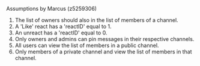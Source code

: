 Assumptions by Marcus (z5259306)
1. The list of owners should also in the list of members of a channel.
2. A 'Like' react has a 'reactID' equal to 1.
3. An unreact has a 'reactID' equal to 0.
4. Only owners and admins can pin messages in their respective channels.
5. All users can view the list of members in a public channel.
6. Only members of a private channel and view the list of members in that channel.